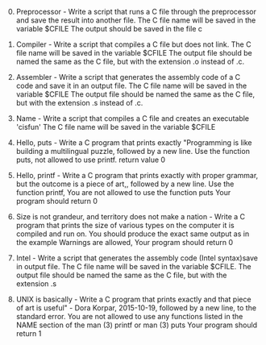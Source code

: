 0. Preprocessor - Write a script that runs a C file through the preprocessor 
		  and save the result into another file.
                  The C file name will be saved in the variable $CFILE
                  The output should be saved in the file c

1. Compiler - Write a script that compiles a C file but does not link.
	      The C file name will be saved in the variable $CFILE
	      The output file should be named the same as the C file, but with
	      the extension .o instead of .c.

2. Assembler - Write a script that generates the assembly code of a C code and 
	       save it in an output file.
	       The C file name will be saved in the variable $CFILE
	       The output file should be named the same as the C file, 
	       but with the extension .s instead of .c.

3. Name -  Write a script that compiles a C file and creates an executable 'cisfun'
	   The C file name will be saved in the variable $CFILE

4. Hello, puts - Write a C program that prints exactly "Programming is like building 
		 a multilingual puzzle, followed by a new line.
		 Use the function puts, not allowed to use printf. return value 0

5. Hello, printf - Write a C program that prints exactly with proper grammar, but 
		   the outcome is a piece of art,, followed by a new line.
		   Use the function printf, You are not allowed to use the function puts
		   Your program should return 0


6. Size is not grandeur, and territory does not make a nation - Write a C program that 
		prints the size of various types on the computer it is compiled and run on.
		You should produce the exact same output as in the example
		Warnings are allowed, Your program should return 0

7. Intel - Write a script that generates the assembly code (Intel syntax)save in output file.
	   The C file name will be saved in the variable $CFILE.
	   The output file should be named the same as the C file, but with the extension .s 

8. UNIX is basically - Write a C program that prints exactly and that piece of art is useful" 
		     - Dora Korpar, 2015-10-19, followed by a new line, to the standard error.
	         You are not allowed to use any functions listed in the NAME section of 
		       the man (3) printf or man (3) puts
		       Your program should return 1
                 
